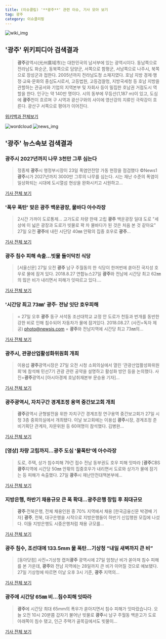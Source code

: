 ```yaml
---
title: (이슈클립) '**광주**' 관련 이슈, 기사 모아 보기
tag: 광주
category: 이슈클리핑
---
```

![wiki_img](https://user-images.githubusercontent.com/42597476/44503234-41136a80-a6d0-11e8-9071-6fc6418eafe4.png)
## **'**광주**'** 위키피디아 검색결과
>**광주**광역시(光州廣域市)는 대한민국의 남서부에 있는 광역시이다. 동남쪽으로 전라남도 화순군, 동북쪽으로 담양군, 서쪽으로 함평군, 서남쪽으로 나주시, 북쪽으로 장성군과 접한다. 2005년까지 전라남도청 소재지였다. 호남 지방 경제·행정·교육·문화의 중심도시로서, 고등법원, 고등검찰청, 지방국세청 등 호남 지방을 관할하는 관공서와 기업의 지역본부 및 자회사 등이 밀집한 호남권 거점도시 역할을 한다. 인구는 약 140만 명이다. 시의 동부에 무등산(1,187 m)이 있고, 도심에 **광주**천이 흐르며 구 시역과 광산구와의 사이에 영산강의 지류인 극락강이 흐른다. 광산구 서쪽으로 평야가 이어진다.

<a href="https://ko.wikipedia.org/wiki/광주" target="_blank">위키백과 전체보기</a>

![wordcloud](https://s3.ap-northeast-2.amazonaws.com/lyrics101-wordcloud/2018-08-27-1535356375.png)
![news_img](https://user-images.githubusercontent.com/42597476/44507050-1206f400-a6e4-11e8-8d98-7ffbfebb353f.png)
## **'**광주**'** 뉴스속보 검색결과
### **광주**시 2027년까지 나무 3천만 그루 심는다

>정종제 **광주**시 행정부시장이 23일 폭염안전망 가동 현장을 점검했다 ©News1 **광주**시가 2027년까지 3000만 그루의 나무를 심는다. 시는 재난 수준의 폭염이 일상화되는 시대에 도시열섬 현상을 완화시키고 시원하고...

<a href="http://news1.kr/articles/?3409317" target="_blank">기사 전체 보기</a>

### '폭우 폭탄' 맞은 **광주** 백운광장, 물바다 아수라장

>2시간 가까이 도로통제… 고가도로 차량 한때 고립 **광주** 백운광장 일대 도로 "세상에 이 넓은 광장과 도로가 빗물로 꽉 차 물바다가 된 것은 처음 본 것 같아요" 27일 오전 **광주**에 내린 시단당 40㎜ 안팎의 집중 호우로 **광주**...

<a href="http://app.yonhapnews.co.kr/YNA/Basic/SNS/r.aspx?c=AKR20180827119400054&did=1195m" target="_blank">기사 전체 보기</a>

### **광주** 침수 피해 속출…빗물 들이닥친 식당

>[서울신문] 27일 오전 **광주** 남구 주월동의 한 식당이 한꺼번에 쏟아진 국지성 호우로 물에 잠겨 있다. 2018.8.27 연합뉴스27일 **광주**와 전남에 시간당 최고 62㎜의 많은 비가 내리면서 피해가 잇따르고 있다....

<a href="http://www.seoul.co.kr/news/newsView.php?id=20180827500077&wlog_tag3=naver" target="_blank">기사 전체 보기</a>

### '시간당 최고 73㎜' **광주**· 전남 잇단 호우피해

>= 27일 오후 **광주** 동구 서석동 조선대학교 교정 안 도로가 천둥과 번개를 동반한 강한 비로 인해 침수되어 자동차가 물에 잠겨있다. 2018.08.27. (사진=독자 제공) photo@newsis.com = **광주**와 전남지역에 시간당 최고 73㎜의...

<a href="http://www.newsis.com/view/?id=NISX20180827_0000401173&cID=10201&pID=10200" target="_blank">기사 전체 보기</a>

### **광주**시, 관광산업활성화위원회 개최

>이용섭 **광주**광역시장은 27일 오전 시청 소회의실에서 열린 ‘관광산업활성화위원회’에 참석해 민선7기 관광 관련 공약을 설명하고 활성화 방안 등을 논의했다. 사진=**광주**광역시 [아시아경제 호남취재본부 문승용 기자]...

<a href="http://view.asiae.co.kr/news/view.htm?idxno=2018082715385678745" target="_blank">기사 전체 보기</a>

### **광주**광역시, 자치구간 경계조정 용역 중간보고회 개최

>**광주**광역시 균형발전을 위한 자치구간 경계조정 연구용역 중간보고회가 27일 시청 3층 중회의실에서 개최됐다. 이날 보고회에는 이용섭 **광주**시장, 경계조정 준비기획단 관계자, 자문위원 등 60여명이 참석했다. 김병완...

<a href="http://www.fnnews.com/news/201808271410544559" target="_blank">기사 전체 보기</a>

### [영상] 차량 고립까지…**광주** 도심 '물폭탄'에 아수라장

>도로, 주택, 상가 침수피해 79건 접수 전남 동부권도 호우 피해 잇따라 [**광주**CBS **광주**지역에 시간당 50㎜ 안팎의 집중호우가 내리면서 도로와 상가가 물에 잠기는 등 피해가 속출했다. 27일 **광주**시 재난안전대책본부에...

<a href="http://www.nocutnews.co.kr/news/5021940" target="_blank">기사 전체 보기</a>

### 지방은행, 하반기 채용규모 큰 폭 확대...**광주**은행 창립 후 최대규모

>**광주**·전북은행, 전체 채용인원 중 70% 지역에서 채용 [한국금융신문 박경배 기자] **광주**, 전북, 대구은행을 시작으로 지방은행들이 하반기 신입행원 모집에 나섰다. 이들 지방은행도 시중은행처럼 채용 규모를...

<a href="http://www.fntimes.com/html/view.php?ud=20180827162956950706703e1d66_18" target="_blank">기사 전체 보기</a>

### **광주** 침수, 조선대에 133.5mm 물 폭탄…기상청 “내일 새벽까지 큰 비”

>[동아닷컴] 사진=기상청 캡처**광주** 광역시에 27일 엄청난 비가 쏟아져 침수 피해를 본 가운데, **광주**와 전남 지역에는 28일까지 큰 비가 이어질 것으로 예보됐다. 27일 기상청에 따르면 이날 오후 3시 기준, **광주** 지역의...

<a href="http://news.donga.com/3/all/20180827/91699322/2" target="_blank">기사 전체 보기</a>

### **광주**에 시간당 65㎜ 비…침수피해 잇따라

>**광주**에 시간당 최대 65mm의 폭우가 쏟아지면서 침수 피해가 잇따랐습니다. 오늘 오전 10시 20분쯤 갑자기 불어난 빗물로 **광주**시 남구 주월동 백운고가 도로 아래쪽이 침수 됐고, 인근 주택가 골목길에서도 빗물이...

<a href="http://news.kbs.co.kr/news/view.do?ncd=4030048&ref=A" target="_blank">기사 전체 보기</a>


